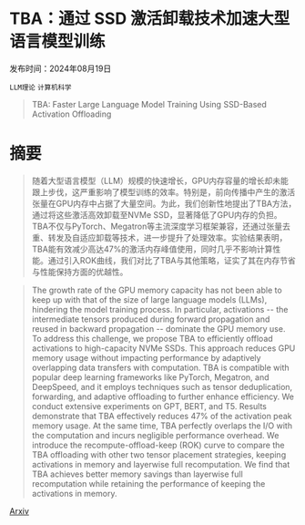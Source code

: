 # TBA：通过 SSD 激活卸载技术加速大型语言模型训练

发布时间：2024年08月19日

`LLM理论` `计算机科学`

> TBA: Faster Large Language Model Training Using SSD-Based Activation Offloading

# 摘要

> 随着大型语言模型（LLM）规模的快速增长，GPU内存容量的增长却未能跟上步伐，这严重影响了模型训练的效率。特别是，前向传播中产生的激活张量在GPU内存中占据了大量空间。为此，我们创新性地提出了TBA方法，通过将这些激活高效卸载至NVMe SSD，显著降低了GPU内存的负担。TBA不仅与PyTorch、Megatron等主流深度学习框架兼容，还通过张量去重、转发及自适应卸载等技术，进一步提升了处理效率。实验结果表明，TBA能有效减少高达47%的激活内存峰值使用，同时几乎不影响计算性能。通过引入ROK曲线，我们对比了TBA与其他策略，证实了其在内存节省与性能保持方面的优越性。

> The growth rate of the GPU memory capacity has not been able to keep up with that of the size of large language models (LLMs), hindering the model training process. In particular, activations -- the intermediate tensors produced during forward propagation and reused in backward propagation -- dominate the GPU memory use. To address this challenge, we propose TBA to efficiently offload activations to high-capacity NVMe SSDs. This approach reduces GPU memory usage without impacting performance by adaptively overlapping data transfers with computation. TBA is compatible with popular deep learning frameworks like PyTorch, Megatron, and DeepSpeed, and it employs techniques such as tensor deduplication, forwarding, and adaptive offloading to further enhance efficiency. We conduct extensive experiments on GPT, BERT, and T5. Results demonstrate that TBA effectively reduces 47% of the activation peak memory usage. At the same time, TBA perfectly overlaps the I/O with the computation and incurs negligible performance overhead. We introduce the recompute-offload-keep (ROK) curve to compare the TBA offloading with other two tensor placement strategies, keeping activations in memory and layerwise full recomputation. We find that TBA achieves better memory savings than layerwise full recomputation while retaining the performance of keeping the activations in memory.

[Arxiv](https://arxiv.org/abs/2408.10013)